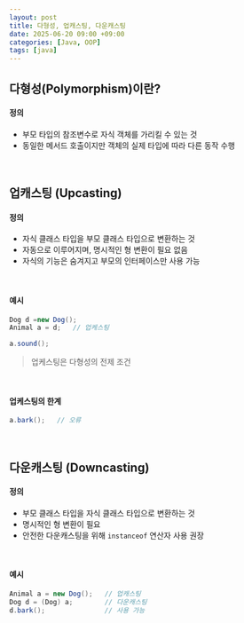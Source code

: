 ```yaml
---
layout: post
title: 다형성, 업캐스팅, 다운캐스팅
date: 2025-06-20 09:00 +09:00
categories: [Java, OOP]
tags: [java]
---
```


## 다형성(Polymorphism)이란?

#### 정의

- 부모 타입의 참조변수로 자식 객체를 가리킬 수 있는 것
- 동일한 메서드 호출이지만 객체의 실제 타입에 따라 다른 동작 수행

<br>

## 업캐스팅 (Upcasting)

#### 정의

- 자식 클래스 타입을 부모 클래스 타입으로 변환하는 것
- 자동으로 이루어지며, 명시적인 형 변환이 필요 없음
- 자식의 기능은 숨겨지고 부모의 인터페이스만 사용 가능

<br>

#### 예시

```java
Dog d =new Dog();
Animal a = d;   // 업케스팅

a.sound();
```

> 업케스팅은 다형성의 전제 조건

<br>

#### 업케스팅의 한계

```java
a.bark();   // 오류
``` 

<br>

## 다운캐스팅 (Downcasting)

#### 정의

- 부모 클래스 타입을 자식 클래스 타입으로 변환하는 것
- 명시적인 형 변환이 필요
- 안전한 다운캐스팅을 위해 `instanceof` 연산자 사용 권장

<br>

#### 예시

```java
Animal a = new Dog();   // 업캐스팅
Dog d = (Dog) a;        // 다운캐스팅
d.bark();               // 사용 가능
```

<br>